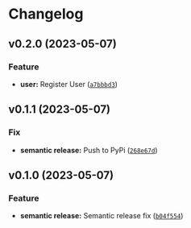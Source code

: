 # Changelog

<!--next-version-placeholder-->

## v0.2.0 (2023-05-07)
### Feature
* **user:** Register User ([`a7bbbd3`](https://github.com/maltemelzer/alpha-trader-python/commit/a7bbbd3268a7f085f07d7b38cdec439496e8716d))

## v0.1.1 (2023-05-07)
### Fix
* **semantic release:** Push to PyPi ([`268e67d`](https://github.com/maltemelzer/alpha-trader-python/commit/268e67d05ba9c42344993ced410192c3942848c2))

## v0.1.0 (2023-05-07)
### Feature
* **semantic release:** Semantic release fix ([`b04f554`](https://github.com/maltemelzer/alpha-trader-python/commit/b04f554467332fd5b8e38b5d7d87a5bba0377698))
